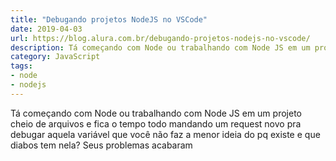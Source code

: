 ```yaml
---
title: "Debugando projetos NodeJS no VSCode"
date: 2019-04-03
url: https://blog.alura.com.br/debugando-projetos-nodejs-no-vscode/
description: Tá começando com Node ou trabalhando com Node JS em um projeto cheio de arquivos e fica o tempo todo mandando um request novo pra debugar aquela variável que você não faz a menor ideia do pq existe e que diabos tem nela? Seus problemas acabaram
category: JavaScript
tags:
- node
- nodejs
---
```


Tá começando com Node ou trabalhando com Node JS em um projeto cheio de arquivos e fica o tempo todo mandando um request novo pra debugar aquela variável que você não faz a menor ideia do pq existe e que diabos tem nela? Seus problemas acabaram
